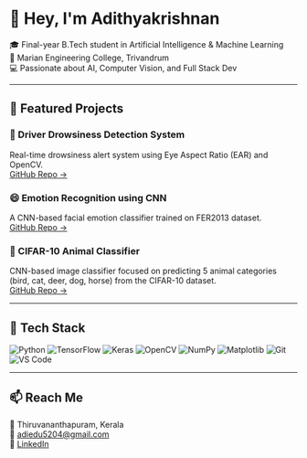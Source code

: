 # 👋 Hey, I'm Adithyakrishnan

🎓 Final-year B.Tech student in Artificial Intelligence & Machine Learning  
🏫 Marian Engineering College, Trivandrum  
💻 Passionate about AI, Computer Vision, and Full Stack Dev

---

## 🚀 Featured Projects

### 🛑 Driver Drowsiness Detection System  
Real-time drowsiness alert system using Eye Aspect Ratio (EAR) and OpenCV.  
[GitHub Repo →](https://github.com/adithyakrish0/DriverDrowsinessDetectionSystem)

### 😄 Emotion Recognition using CNN  
A CNN-based facial emotion classifier trained on FER2013 dataset.  
[GitHub Repo →](https://github.com/adithyakrish0/emotion-recognition-cnn)

### 🐾 CIFAR-10 Animal Classifier  
CNN-based image classifier focused on predicting 5 animal categories (bird, cat, deer, dog, horse) from the CIFAR-10 dataset.  
[GitHub Repo →](https://github.com/adithyakrish0/cnn-cifar10-animal-classifier)

---

## 🧰 Tech Stack
![Python](https://img.shields.io/badge/Python-3776AB?style=flat&logo=python&logoColor=white)
![TensorFlow](https://img.shields.io/badge/TensorFlow-FF6F00?style=flat&logo=tensorflow&logoColor=white)
![Keras](https://img.shields.io/badge/Keras-D00000?style=flat&logo=keras&logoColor=white)
![OpenCV](https://img.shields.io/badge/OpenCV-5C3EE8?style=flat&logo=opencv&logoColor=white)
![NumPy](https://img.shields.io/badge/NumPy-013243?style=flat&logo=numpy&logoColor=white)
![Matplotlib](https://img.shields.io/badge/Matplotlib-3776AB?style=flat&logo=matplotlib&logoColor=white)
![Git](https://img.shields.io/badge/Git-F05032?style=flat&logo=git&logoColor=white)
![VS Code](https://img.shields.io/badge/VS%20Code-007ACC?style=flat&logo=visualstudiocode&logoColor=white)


---

## 📫 Reach Me
📍 Thiruvananthapuram, Kerala  
📧 adiedu5204@gmail.com  
🔗 [LinkedIn](https://www.linkedin.com/in/adithyakrishnanpn/)

